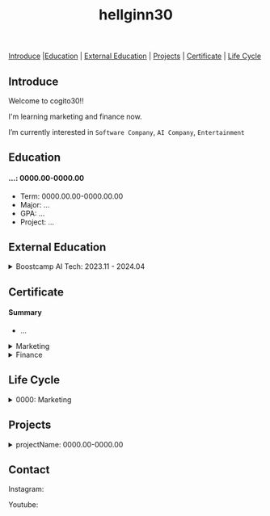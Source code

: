 <header>
  <h1>hellginn30</h1>
</header>

<nav>
  <p>
    <a href="#intro">Introduce</a> |<a href="#education">Education</a> | 
    <a href="#external_education">External Education</a> | <a href="#projects">Projects</a> | <a href="#certificate">Certificate</a> | <a href="#life_cycle">Life Cycle</a>
  </p>
</nav>

<main>
  <article>
    <h2 id="intro">Introduce</h2>
    <div>
      <p>Welcome to cogito30!!</p>
      <p>I'm learning marketing and finance now.</p>
      <p>I’m currently interested in <code>Software Company</code>, <code>AI Company</code>, <code>Entertainment</code></p>
    </div>
  </article>

  <article id="education">
    <h2>Education</h2>
    <div>
      <h4>...: 0000.00-0000.00</h4>
      <ul>
        <li>Term: 0000.00.00-0000.00.00</li>
        <li>Major: ...</li>
        <li>GPA: ...</li>
        <li>Project: ...</li>
      </ul>
    </div>
  </article>
  
  <article id="external_education">
    <h2>External Education</h2>
    <div>
      <details>
        <summary>Boostcamp AI Tech: 2023.11 - 2024.04</summary>
        <ul>
          <li>Term: 2023.11.06 - 2024.04.02 </li>
          <li>Organizer: Naver Connect</li>
          <li>Domain: Computer Vision</li>
          <li>Detail: </li>
          <ul>
            <li>
            <li>Language: Python</li>
            <li>Framework: Numpy, Pandas, Matplotlib, PyTorch, MMDetection, FastAPI</li>
            <li>Tools: VSCode</li>
          </ul>
          <li>[Result] </li>
        </ul>
      </details>
    </div>
  </article>

  <article id="certificate">
    <h2>Certificate</h2>
    <div>
      <h4>Summary</h4>
      <ul>
        <li>...</li>
      </ul>
    </div>
    <div>
      <details>
        <summary>Marketing</summary>
        <ul>
          <li>...(0000.00.00)</li>
        </ul>
      </details>
    </div>
    <div>
      <details>
        <summary>Finance</summary>
        <ul>
          <li>...(0000.00.00)</li>
        </ul>
      </details>
    </div>
  </article>

<article id="life_cycle">
    <h2>Life Cycle</h2>
    <div>
      <details>
        <summary>0000: Marketing</summary>
        <ul>
          <li>0000.00: </li>
        </ul>
      </details>
    </div>
  </article>

  <article id="projects">
    <h2>Projects</h2>
    <div>
      <details>
        <summary>projectName: 0000.00-0000.00</summary>
        <ul>
          <li>Term: 0000.00.00 - 0000.00.00(00일)</li>
          <li>Domain: </li>
          <li>Company: </li>
          <ol type="1">
            <li>...</li>
          </ol>
          <li>Features</li>
          <ul>
            <li>...</li>
          </ul>
          <li>[GitHub] projectLink</li>
        </ul>
      </details>
    </div>
  </article>
  
</main>

<footer>
    <article>
    <h2>Contact</h2>
    <div>
      <p>Instagram: </p>
      <p>Youtube: </p> 
    </div>
  </article>
</footer>
